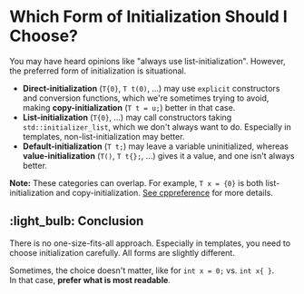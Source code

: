 # Which Form of Initialization Should I Choose?

You may have heard opinions like "always use list-initialization".
However, the preferred form of initialization is situational.

- **Direct-initialization** (`T{0}`, `T t(0)`, ...) may use `explicit` constructors and conversion functions, which we're sometimes trying to avoid, making **copy-initialization** (`T t = u;`) better in that case.
- **List-initialization** (`T{0}`, ...) may call constructors taking `std::initializer_list`, which we don't always want to do.
  Especially in templates, non-list-initialization may better.
- **Default-initialization** (`T t;`) may leave a variable uninitialized, whereas **value-initialization** (`T()`, `T t{};`, ...) gives it a value, and one isn't always better.

**Note:** These categories can overlap.
For example, `T x = {0}` is both list-initialization and copy-initialization.
[See cppreference](https://en.cppreference.com/w/cpp/language/initialization) for more details.

## :light_bulb: Conclusion

There is no one-size-fits-all approach.
Especially in templates, you need to choose initialization carefully.
All forms are slightly different.

Sometimes, the choice doesn't matter, like for `int x = 0;` vs. `int x{ }`.<br>
In that case, **prefer what is most readable**.
